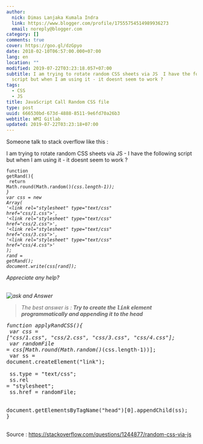 ```yaml
---
author:
  nick: Dimas Lanjaka Kumala Indra
  link: https://www.blogger.com/profile/17555754514989936273
  email: noreply@blogger.com
category: []
comments: true
cover: https://goo.gl/dzGpyo
date: 2018-02-10T06:57:00.000+07:00
lang: en
location: ""
modified: 2019-07-22T03:23:18.057+07:00
subtitle: I am trying to rotate random CSS sheets via JS  I have the following
  script but when I am using it - it doesnt seem to work ?
tags:
  - CSS
  - JS
title: JavaScript Call Random CSS file
type: post
uuid: 666530bd-673d-4888-8511-9e6fd70a26b3
webtitle: WMI Gitlab
updated: 2019-07-22T03:23:18+07:00
---
```


Someone talk to stack overflow like this : <div class="w3-border w3-round w3-border-red"><p>    I am trying to rotate random CSS sheets via JS - I have the following     script but when I am using it - it doesnt seem to work ? </p><pre><code>function getRand(){<br>    return Math.round(Math.random()*(css.length-1));<br>}<br>var css = new Array(<br>'&lt;link rel="stylesheet" type="text/css" href="css/1.css"&gt;',<br>'&lt;link rel="stylesheet" type="text/css" href="css/2.css"&gt;',<br>'&lt;link rel="stylesheet" type="text/css" href="css/3.css"&gt;',<br>'&lt;link rel="stylesheet" type="text/css" href="css/4.css"&gt;'<br>);<br>rand = getRand();<br>document.write(css[rand]);</code></pre><p>    Appreciate any help? </p></div><br><img src="https://goo.gl/dzGpyo" title="Ask and Answer" alt="ask and Answer"><br><div class="w3-border w3-round w3-border-green"><blockquote>The best answer is : <b>Try to create the <kbd>link</kbd> element programmatically and appending it to the head</b></blockquote><pre>function applyRandCSS(){<br>  var css = ["css/1.css", "css/2.css", "css/3.css", "css/4.css"];<br>  var randomFile = css[Math.round(Math.random()*(css.length-1))];<br>  var ss = document.createElement("link");<br><br>  ss.type = "text/css";<br>  ss.rel = "stylesheet";<br>  ss.href = randomFile;<br><br>  document.getElementsByTagName("head")[0].appendChild(ss);<br>}</pre></div><br><div class="w3-green w3-panel">Source : <a href="https://stackoverflow.com/questions/1244877/random-css-via-js" title="source" alt="source" rel="noopener noreferer nofollow">https://stackoverflow.com/questions/1244877/random-css-via-js</a></div><script>document.querySelectorAll("pre,code");

  pretext.forEach(function (el) {
    el.classList.toggle("notranslate", true);
  });</script>